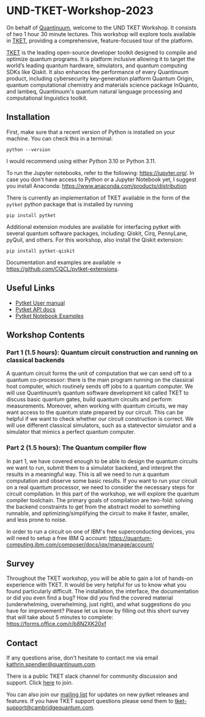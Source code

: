 # UND-TKET-Workshop-2023

On behalf of [Quantinuum](https://www.quantinuum.com/), welcome to the UND TKET Workshop. It consists of two 1 hour 30 minute lectures. This workshop will explore tools available in [TKET](https://www.quantinuum.com/developers/tket), providing a comprehensive, feature-focused tour of the platform.

[TKET](https://www.quantinuum.com/developers/tket) is the leading open-source developer toolkit designed to compile and optimize quantum programs. It is platform inclusive allowing it to target the world’s leading quantum hardware, simulators, and quantum computing SDKs like Qiskit. It also enhances the performance of every Quantinuum product, including cybersecurity key-generation platform Quantum Origin, quantum computational chemistry and materials science package InQuanto, and lambeq, Quantinuum's quantum natural language processing and computational linguistics toolkit. 

## Installation
First, make sure that a recent version of Python is installed on your machine. You can check this in a terminal:

`python --version`

I would recommend using either Python 3.10 or Python 3.11.

To run the Jupyter notebooks, refer to the following: https://jupyter.org/. In case you don't have access to Python or a Jupyter Notebook yet, I suggest you install Anaconda: https://www.anaconda.com/products/distribution

There is currently an implementation of TKET available in the form of the `pytket` python package that is installed by running 

`pip install pytket`

Additional extension modules are available for interfacing pytket with several quantum software packages, including: Qiskit, Cirq, PennyLane, pyQuil, and others. For this workshop, also install the Qiskit extension:

`pip install pytket-qiskit` 

Documentation and examples are available → https://github.com/CQCL/pytket-extensions.

## Useful Links

- [Pytket User manual](https://cqcl.github.io/pytket/manual/index.html)
- [Pytket API docs](https://cqcl.github.io/tket/pytket/api/)
- [Pytket Notebook Examples](https://github.com/CQCL/pytket/tree/main/examples)

## Workshop Contents

### Part 1 (1.5 hours): Quantum circuit construction and running on classical backends
A quantum circuit forms the unit of computation that we can send off to a quantum co-processor: there is the main program running on the classical host computer, which routinely sends off jobs to a quantum computer. We will use Quantinuum’s quantum software development kit called TKET to discuss basic quantum gates, build quantum circuits and perform measurements. Moreover, when working with quantum circuits, we may want access to the quantum state prepared by our circuit. This can be helpful if we want to check whether our circuit construction is correct. We will use different classical simulators, such as a statevector simulator and a simulator that mimics a perfect quantum computer. 

### Part 2 (1.5 hours): The Quantum compiler flow
In part 1, we have covered enough to be able to design the quantum circuits we want to run, submit them to a simulator backend, and interpret the results in a meaningful way. This is all we need to run a quantum computation and observe some basic results. If you want to run your circuit on a real quantum processor, we need to consider the necessary steps for circuit compilation. In this part of the workshop, we will explore the quantum compiler toolchain. The primary goals of compilation are two-fold: solving the backend constraints to get from the abstract model to something runnable, and optimizing/simplifying the circuit to make it faster, smaller, and less prone to noise.

In order to run a circuit on one of IBM's free superconducting devices, you will need to setup a free IBM Q account: 
https://quantum-computing.ibm.com/composer/docs/iqx/manage/account/


## Survey
Throughout the TKET workshop, you will be able to gain a lot of hands-on experience with TKET. It would be very helpful for us to know what you found particularly difficult. The installation, the interface, the documentation or did you even find a bug? How did you find the covered material (underwhelming, overwhelming, just right), and what suggestions do you have for improvement? Please let us know by filling out this short survey that will take about 5 minutes to complete:
https://forms.office.com/r/b8N2XK20xf

## Contact

If any questions arise, don't hesitate to contact me via email
[kathrin.spendier@quantinuum.com](mailto:kathrin.spendier@quantinuum.com). 

There is a public TKET slack channel for community discussion and support. Click [here](https://tketusers.slack.com/join/shared_invite/zt-18qmsamj9-UqQFVdkRzxnXCcKtcarLRA#/shared-invite/email) to join. 

You can also join our [mailing list](https://list.cambridgequantum.com/cgi-bin/mailman/listinfo/tket-users) for updates on new pytket releases and features. If you have TKET support questions please send them to [tket-support@cambridgequantum.com](mailto:tket-support@cambridgequantum.com).
